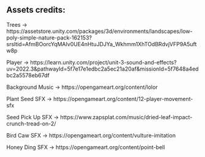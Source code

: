<h2>Assets credits:</h2>
<p>Trees -> https://assetstore.unity.com/packages/3d/environments/landscapes/low-poly-simple-nature-pack-162153?srsltid=AfmBOorcYqMAIv0UE4nHtuJDJYa_Wkhmm1XhTOdBRdvjVFP9A5uftw8p
<p>Player -> https://learn.unity.com/project/unit-3-sound-and-effects?uv=2022.3&pathwayId=5f7e17e1edbc2a5ec21a20af&missionId=5f7648a4edbc2a5578eb67df
<p>Background Music -> https://opengameart.org/content/lolor
<p>Plant Seed SFX -> https://opengameart.org/content/12-player-movement-sfx
<p>Seed Pick Up SFX -> https://www.zapsplat.com/music/dried-leaf-impact-crunch-tread-on-2/
<p>Bird Caw SFX -> https://opengameart.org/content/vulture-imitation
<p>Honey Ding SFX -> https://opengameart.org/content/point-bell</p>
